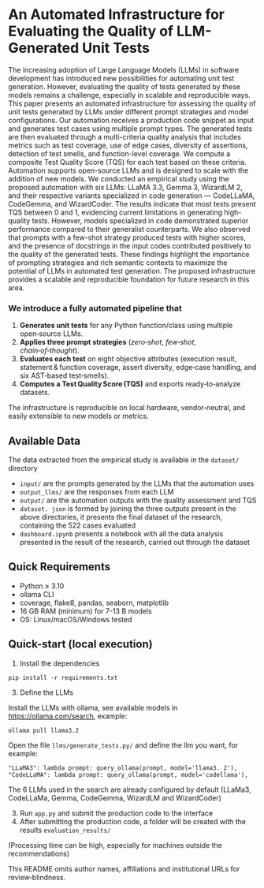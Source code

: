 # An Automated Infrastructure for Evaluating the Quality of LLM-Generated Unit Tests

The increasing adoption of Large Language Models (LLMs) in software development has introduced new possibilities for automating unit test generation. However, evaluating the quality of tests generated by these models remains a challenge, especially in scalable and reproducible ways. This paper presents an automated infrastructure for assessing the quality of unit tests generated by LLMs under different prompt strategies and model configurations. Our automation receives a production code snippet as input and generates test cases using multiple prompt types. The generated tests are then evaluated through a multi-criteria quality analysis that includes metrics such as test coverage, use of edge cases, diversity of assertions, detection of test smells, and function-level coverage. We compute a composite Test Quality Score (TQS) for each test based on these criteria. Automation supports open-source LLMs and is designed to scale with the addition of new models. We conducted an empirical study using the proposed automation with six LLMs: LLaMA 3.3, Gemma 3, WizardLM 2, and their respective variants specialized in code generation — CodeLLaMA, CodeGemma, and WizardCoder. 
The results indicate that most tests present TQS between 0 and 1, evidencing current limitations in generating high-quality tests. However, models specialized in code demonstrated superior performance compared to their generalist counterparts. We also observed that prompts with a few-shot strategy produced tests with higher scores, and the presence of docstrings in the input codes contributed positively to the quality of the generated tests. These findings highlight the importance of prompting strategies and rich semantic contexts to maximize the potential of LLMs in automated test generation. The proposed infrastructure provides a scalable and reproducible foundation for future research in this area.

### We introduce a fully automated pipeline that

1. **Generates unit tests** for any Python function/class using multiple open‑source LLMs.  
2. **Applies three prompt strategies** (*zero‑shot*, *few‑shot*, *chain‑of‑thought*).  
3. **Evaluates each test** on eight objective attributes (execution result, statement & function coverage, assert diversity, edge‑case handling, and six AST‑based test‑smells).  
4. **Computes a Test Quality Score (TQS)** and exports ready‑to‑analyze datasets.

The infrastructure is reproducible on local hardware, vendor‑neutral, and easily extensible to new models or metrics.

## Available Data

The data extracted from the empirical study is available in the ``dataset/`` directory
- ``input/`` are the prompts generated by the LLMs that the automation uses
- ``output_llms/`` are the responses from each LLM
- ``output/`` are the automation outputs with the quality assessment and TQS
- ``dataset. json`` is formed by joining the three outputs present in the above directories, it presents the final dataset of the research, containing the 522 cases evaluated
- ```dashboard.ipynb``` presents a notebook with all the data analysis presented in the result of the research, carried out through the dataset

## Quick Requirements

- Python ≥ 3.10
- ollama CLI
- coverage, flake8, pandas, seaborn, matplotlib
- 16 GB RAM (minimum) for 7-13 B models
- OS: Linux/macOS/Windows tested

## Quick-start (local execution)

1. Install the dependencies
```
pip install -r requirements.txt
```


3. Define the LLMs

 Install the LLMs with ollama, see available models in https://ollama.com/search, example:
 ```
 ollama pull llama3.2
```

   
 Open the file ```llms/generate_tests.py/``` and define the llm you want, for example:
 ```
 "LLaMA3": lambda prompt: query_ollama(prompt, model='llama3. 2'),
 "CodeLLaMA": lambda prompt: query_ollama(prompt, model='codellama'),
 ```
 The 6 LLMs used in the search are already configured by default (LLaMa3, CodeLLaMa, Gemma, CodeGemma, WizardLM and WizardCoder)

3. Run ```app.py``` and submit the production code to the interface
4. After submitting the production code, a folder will be created with the results ```evaluation_results/```

(Processing time can be high, especially for machines outside the recommendations)

This README omits author names, affiliations and institutional URLs for review‑blindness.

